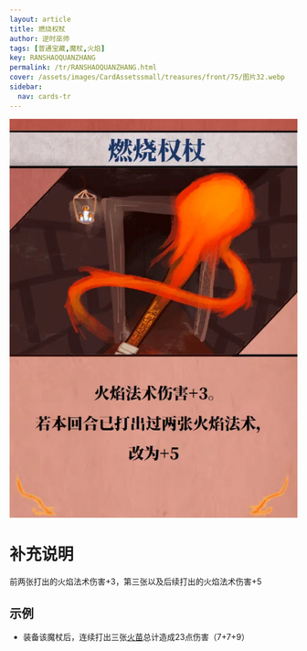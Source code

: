 ```yaml
---
layout: article
title: 燃烧权杖
author: 逆时巫师
tags: [普通宝藏,魔杖,火焰]
key: RANSHAOQUANZHANG
permalink: /tr/RANSHAOQUANZHANG.html
cover: /assets/images/CardAssetssmall/treasures/front/75/图片32.webp
sidebar:
  nav: cards-tr
---
```

![燃烧权杖](/assets/images/CardAssets/treasures/front/75/图片32.webp)

# 补充说明
前两张打出的火焰法术伤害+3，第三张以及后续打出的火焰法术伤害+5


## 示例
 * 装备该魔杖后，连续打出三张[火苗](/tr/HUOMIAO.html)总计造成23点伤害（7+7+9）